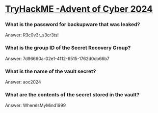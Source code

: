 # [TryHackME -Advent of Cyber 2024](https://tryhackme.com/r/room/adventofcyber2024)

### What is the password for backupware that was leaked?
Answer: R3c0v3r_s3cr3ts!

### What is the group ID of the Secret Recovery Group?
Answer: 7d96660a-02e1-4112-9515-1762d0cb66b7

### What is the name of the vault secret?
Answer: aoc2024

### What are the contents of the secret stored in the vault?
Answer: WhereIsMyMind1999

